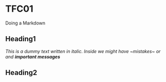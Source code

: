 # TFC01
Doing a Markdown
## Heading1
_This is a dummy text written in italic. Inside we might have ~mistakes~ or and ***important messages***_
## Heading2
